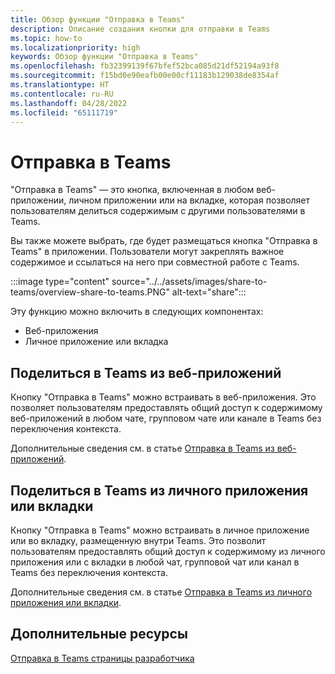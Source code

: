 ```yaml
---
title: Обзор функции "Отправка в Teams"
description: Описание создания кнопки для отправки в Teams
ms.topic: how-to
ms.localizationpriority: high
keywords: Обзор функции "Отправка в Teams"
ms.openlocfilehash: fb32399139f67bfef52bca085d21df52194a93f8
ms.sourcegitcommit: f15bd0e90eafb00e00cf11183b129038de8354af
ms.translationtype: HT
ms.contentlocale: ru-RU
ms.lasthandoff: 04/28/2022
ms.locfileid: "65111719"
---
```

# <a name="share-to-teams"></a>Отправка в Teams

"Отправка в Teams" — это кнопка, включенная в любом веб-приложении, личном приложении или на вкладке, которая позволяет пользователям делиться содержимым с другими пользователями в Teams.

Вы также можете выбрать, где будет размещаться кнопка "Отправка в Teams" в приложении. Пользователи могут закреплять важное содержимое и ссылаться на него при совместной работе с Teams.

:::image type="content" source="../../assets/images/share-to-teams/overview-share-to-teams.PNG" alt-text="share":::

Эту функцию можно включить в следующих компонентах:

* Веб-приложения
* Личное приложение или вкладка

## <a name="share-to-teams-from-web-apps"></a>Поделиться в Teams из веб-приложений

Кнопку "Отправка в Teams" можно встраивать в веб-приложения. Это позволяет пользователям предоставлять общий доступ к содержимому веб-приложений в любом чате, групповом чате или канале в Teams без переключения контекста.

Дополнительные сведения см. в статье [Отправка в Teams из веб-приложений](share-to-teams-from-web-apps.md).

## <a name="share-to-teams-from-personal-app-or-tab"></a>Поделиться в Teams из личного приложения или вкладки

Кнопку "Отправка в Teams" можно встраивать в личное приложение или во вкладку, размещенную внутри Teams. Это позволит пользователям предоставлять общий доступ к содержимому из личного приложения или с вкладки в любой чат, групповой чат или канал в Teams без переключения контекста.

Дополнительные сведения см. в статье [Отправка в Teams из личного приложения или вкладки](share-to-teams-from-personal-app-or-tab.md).

## <a name="see-also"></a>Дополнительные ресурсы

[Отправка в Teams страницы разработчика](https://developer.microsoft.com/microsoft-teams/share-to-teams#/)
